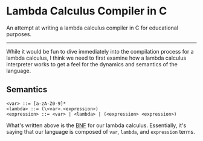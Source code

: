 # Lambda Calculus Compiler in C 

An attempt at writing a lambda calculus compiler in C for educational purposes. 

___

While it would be fun to dive immediately into the compilation process for 
a lambda calculus, I think we need to first examine how a lambda calculus 
interpreter works to get a feel for the dynamics and semantics of the language.

## Semantics

```
<var> ::= [a-zA-Z0-9]*
<lambda> ::= (\<var>.<expression>)
<expression> ::= <var> | <lambda> | (<expression> <expression>)
```

What's written above is the [BNF](https://en.wikipedia.org/wiki/Backus%E2%80%93Naur_Form) 
for our lambda calculus. Essentially, it's saying that our language is composed
of `var`, `lambda`, and `expression` terms.
